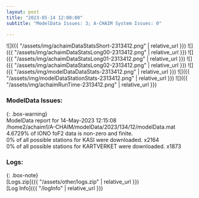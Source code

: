 ```yaml
---
layout: post
title: "2023-05-14 12:00:00"
subtitle: "ModelData Issues: 3; A-CHAIM System Issues: 0"

---
```


![]({{ "/assets/img/achaimDataStatsShort-2313412.png" | relative_url }})
![]({{ "/assets/img/achaimDataStatsLong00-2313412.png" | relative_url }})
![]({{ "/assets/img/achaimDataStatsLong01-2313412.png" | relative_url }})
![]({{ "/assets/img/achaimDataStatsLong02-2313412.png" | relative_url }})
![]({{ "/assets/img/modelDataDataStats-2313412.png" | relative_url }})
![]({{ "/assets/img/modelDataStationStats-2313412.png" | relative_url }})
![]({{ "/assets/img/achaimRunTime-2313412.png" | relative_url }})


### ModelData Issues:  
  
{: .box-warning}  
 ModelData report for 14-May-2023 12:15:08   
 /home2/achaim1/A-CHAIM/modelData/2023/134/12/modelData.mat   
 4.6729% of IONO foF2 data is non-zero and finite.   
 0% of all possible stations for KASI were downloaded. x2164   
 0% of all possible stations for KARTVERKET were downloaded. x1873   
  


### Logs:  
  
{: .box-note}  
[Logs.zip]({{ "/assets/other/logs.zip" | relative_url }})  
[Log Info]({{ "/logInfo" | relative_url }})  
